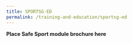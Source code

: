 ```yaml
---
title: SPORTSG-ED
permalink: /training-and-education/sportsg-ed
---
```

**Place Safe Sport module brochure here**